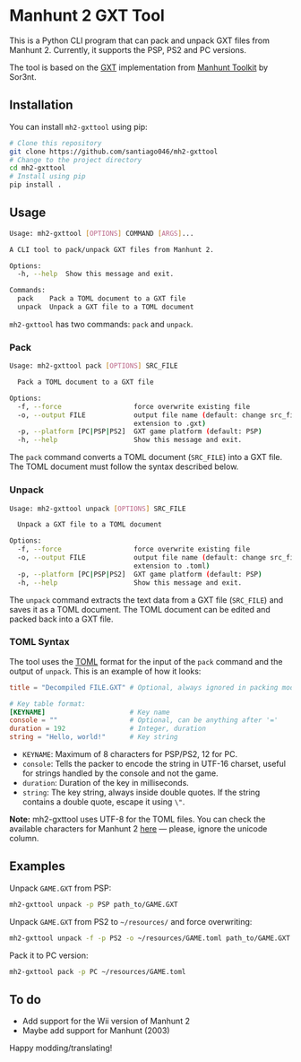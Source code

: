 # Manhunt 2 GXT Tool

This is a Python CLI program that can pack and unpack GXT files from Manhunt 2. Currently, it supports the PSP, PS2 and PC versions.

The tool is based on the [GXT](https://github.com/Sor3nt/manhunt-toolkit/blob/5c3b56d237b0ead7f1ce633a5c22cf6996f77c57/Application/App/Service/Archive/Gxt.php) implementation from [Manhunt Toolkit](https://github.com/Sor3nt/manhunt-toolkit) by Sor3nt.

## Installation

You can install `mh2-gxttool` using pip:

```bash
# Clone this repository
git clone https://github.com/santiago046/mh2-gxttool
# Change to the project directory
cd mh2-gxttool
# Install using pip
pip install .
```

## Usage

```bash
Usage: mh2-gxttool [OPTIONS] COMMAND [ARGS]...

A CLI tool to pack/unpack GXT files from Manhunt 2.

Options:
  -h, --help  Show this message and exit.

Commands:
  pack    Pack a TOML document to a GXT file
  unpack  Unpack a GXT file to a TOML document
```

`mh2-gxttool` has two commands: `pack` and `unpack`.

### Pack

```bash
Usage: mh2-gxttool pack [OPTIONS] SRC_FILE

  Pack a TOML document to a GXT file

Options:
  -f, --force                  force overwrite existing file
  -o, --output FILE            output file name (default: change src_file
                               extension to .gxt)
  -p, --platform [PC|PSP|PS2]  GXT game platform (default: PSP)
  -h, --help                   Show this message and exit.
```

The `pack` command converts a TOML document (`SRC_FILE`) into a GXT file. The TOML document must follow the syntax described below.

### Unpack

```bash
Usage: mh2-gxttool unpack [OPTIONS] SRC_FILE

  Unpack a GXT file to a TOML document

Options:
  -f, --force                  force overwrite existing file
  -o, --output FILE            output file name (default: change src_file
                               extension to .toml)
  -p, --platform [PC|PSP|PS2]  GXT game platform (default: PSP)
  -h, --help                   Show this message and exit.
```

The `unpack` command extracts the text data from a GXT file (`SRC_FILE`) and saves it as a TOML document. The TOML document can be edited and packed back into a GXT file.

### TOML Syntax

The tool uses the [TOML](https://toml.io/en/) format for the input of the `pack` command and the output of `unpack`. This is an example of how it looks:

```toml
title = "Decompiled FILE.GXT" # Optional, always ignored in packing mode

# Key table format:
[KEYNAME]                     # Key name
console = ""                  # Optional, can be anything after '='
duration = 192                # Integer, duration
string = "Hello, world!"      # Key string
```

- `KEYNAME`: Maximum of 8 characters for PSP/PS2, 12 for PC.
- `console`: Tells the packer to encode the string in UTF-16 charset, useful for strings handled by the console and not the game.
- `duration`: Duration of the key in milliseconds.
- `string`: The key string, always inside double quotes. If the string contains a double quote, escape it using `\"`.

**Note:** mh2-gxttool uses UTF-8 for the TOML files. You can check the available characters for Manhunt 2 [here](https://github.com/santiago046/manhunt2-translation-resources/blob/main/font-and-charset-info.md#manhunt-2-charset-en-fr-ge-it-sp) — please, ignore the unicode column.

## Examples

Unpack `GAME.GXT` from PSP:

```bash
mh2-gxttool unpack -p PSP path_to/GAME.GXT
```

Unpack `GAME.GXT` from PS2 to `~/resources/` and force overwriting:

```bash
mh2-gxttool unpack -f -p PS2 -o ~/resources/GAME.toml path_to/GAME.GXT
```

Pack it to PC version:

```bash
mh2-gxttool pack -p PC ~/resources/GAME.toml
```

## To do
- Add support for the Wii version of Manhunt 2
- Maybe add support for Manhunt (2003)

Happy modding/translating!
